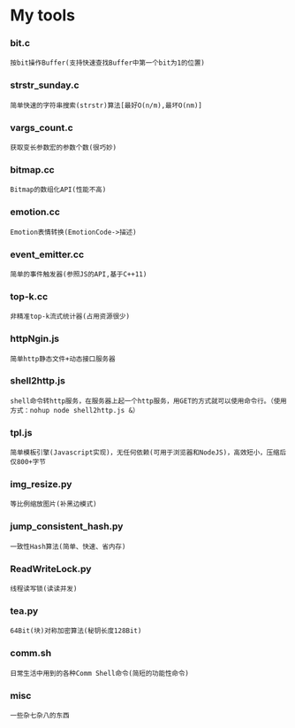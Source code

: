 My tools
=====

### bit.c
    按bit操作Buffer(支持快速查找Buffer中第一个bit为1的位置)

### strstr_sunday.c
    简单快速的字符串搜索(strstr)算法[最好O(n/m),最坏O(nm)]

### vargs_count.c
    获取变长参数宏的参数个数(很巧妙)

### bitmap.cc
    Bitmap的数组化API(性能不高)

### emotion.cc
    Emotion表情转换(EmotionCode->描述)

### event_emitter.cc
    简单的事件触发器(参照JS的API,基于C++11)

### top-k.cc
    非精准top-k流式统计器(占用资源很少)

### httpNgin.js
    简单http静态文件+动态接口服务器

### shell2http.js
    shell命令转http服务，在服务器上起一个http服务，用GET的方式就可以使用命令行。（使用方式：nohup node shell2http.js &）

### tpl.js
    简单模板引擎(Javascript实现)，无任何依赖(可用于浏览器和NodeJS)，高效短小，压缩后仅800+字节

### img_resize.py
    等比例缩放图片(补黑边模式)

### jump_consistent_hash.py
    一致性Hash算法(简单、快速、省内存)

### ReadWriteLock.py
    线程读写锁(读读并发)

### tea.py
    64Bit(块)对称加密算法(秘钥长度128Bit)

### comm.sh
    日常生活中用到的各种Comm Shell命令(简短的功能性命令)

### misc
    一些杂七杂八的东西
